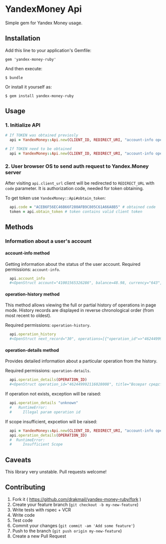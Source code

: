 # YandexMoney Api

Simple gem for Yandex Money usage.

## Installation

Add this line to your application's Gemfile:

    gem 'yandex-money-ruby'

And then execute:

    $ bundle

Or install it yourself as:

    $ gem install yandex-money-ruby

## Usage

### 1. Initialize API

```ruby
# If TOKEN was obtained previosly
  api = YandexMoney::Api.new(CLIENT_ID, REDIRECT_URI, "account-info operation-history", TOKEN)
```

```ruby
# If TOKEN need to be obtained
  api = YandexMoney::Api.new(CLIENT_ID, REDIRECT_URI, "account-info operation-history")
```

### 2. User browser OS to send auth request to Yandex.Money server

After visiting `api.client_url` client will be redirected to `REDIRECT_URL` with `code` parameter. It is authorization code, needed for token obtaining.

To get token use `YandexMoney::Api#obtain_token`:

```ruby
  api.code = "ACEB6F56EC46B66F280AFB9C805C61A66A8B5" # obtained code
  token = api.obtain_token # token contains valid client token
```

## Methods

### Information about a user's account

#### account-info method

Getting information about the status of the user account. Required permissions: `account-info`.

```ruby
  api.account_info
  #<OpenStruct account="41001565326286", balance=48.98, currency="643", avatar={"ts"=>"2012-05-02T17:22:59.000+04:00", "url"=>"https://avatars.yandex.net/get-yamoney-profile/yamoney-profile-56809635-2/normal?1335964979000"}, account_type="personal", identified=false, account_status="named">
```

#### operation-history method

This method allows viewing the full or partial history of operations in page mode. History records are displayed in reverse chronological order (from most recent to oldest).

Required permissions: `operation-history`.

```ruby
  api.operation_history
  #<OpenStruct next_record="30", operations=[{"operation_id"=>"462449992116028008", "title"=>"Возврат средств от:", "amount"=>1.0, "direction"=>"in", "datetime"=>"2014-08-27T10:19:52Z", "status"=>"success", "type"=>"deposition"}, ..., {"pattern_id"=>"p2p", "operation_id"=>"460970888534110007", "title"=>"Перевод на счет 410011700000000", "amount"=>3.02, "direction"=>"out", "datetime"=>"2014-08-10T07:28:15Z", "status"=>"success", "type"=>"outgoing-transfer"}]>
```

#### operation-details method

Provides detailed information about a particular operation from the history.

Required permissions: `operation-details`.

```ruby
  api.operation_details(OPERATION_ID)
  #<OpenStruct operation_id="462449992116028008", title="Возврат средств от:", amount=1.0, direction="in", datetime="2014-08-27T10:19:52Z", status="success", type="deposition", details="Отмена оплаты по банковской карте Яндекс.Денег\n , 5411, , \nНомер транзакции: 423910208430140827101810\nСумма в валюте платежа: 1.00 RUB">
```

If operation not exists, exception will be raised:

```ruby
  api.operation_details "unknown"
  #   RuntimeError:
  #     Illegal param operation id
```

If scope insufficient, expcetion will be raised:

```ruby
  api = YandexMoney::Api.new(CLIENT_ID, REDIRECT_URI, "account-info operation-history", TOKEN)
  api.operation_details(OPERATION_ID)
  #  RuntimeError:
  #     Insufficient Scope
```

## Caveats

This library very unstable. Pull requests welcome!

## Contributing

1. Fork it ( https://github.com/drakmail/yandex-money-ruby/fork )
2. Create your feature branch (`git checkout -b my-new-feature`)
3. Write tests with rspec + VCR
4. Write code
5. Test code
6. Commit your changes (`git commit -am 'Add some feature'`)
7. Push to the branch (`git push origin my-new-feature`)
8. Create a new Pull Request
